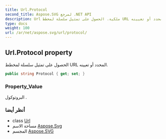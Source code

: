 ```yaml
---
title: Url.Protocol
second_title: Aspose.SVG لمرجع .NET API
description: Url ملكية. الحصول على تمثيل سلسلة لمخطط URL المحدد أو تعيينه.
type: docs
weight: 100
url: /ar/net/aspose.svg/url/protocol/
---
```

## Url.Protocol property

الحصول على تمثيل سلسلة لمخطط URL المحدد أو تعيينه.

```csharp
public string Protocol { get; set; }
```

### Property_Value

البروتوكول .

### أنظر أيضا

* class [Url](../)
* مساحة الاسم [Aspose.Svg](../../url/)
* المجسم [Aspose.SVG](../../../)


